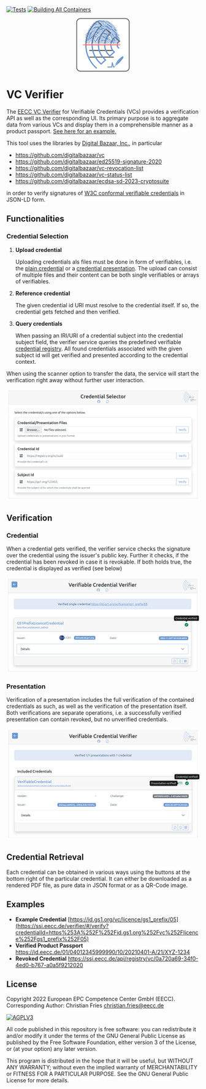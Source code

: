 [![Tests](https://github.com/european-epc-competence-center/vc-verifier/actions/workflows/tests.yml/badge.svg)](https://github.com/european-epc-competence-center/vc-verifier/actions)
[![Building All Containers](https://github.com/european-epc-competence-center/vc-verifier/actions/workflows/build-all.yml/badge.svg)](https://github.com/orgs/european-epc-competence-center/packages?repo_name=vc-verifier)

<div align="center">

  <!-- PROJECT LOGO -->
  <p>
    <a href="https://ssi.eecc.de/verifier">
      <img src="assets/logo.png" alt="EECC VC Verifier" width="140">
    </a>
  </p>

</div>


# VC Verifier

The [EECC VC Verifier](https://ssi.eecc.de/verifier/) for Verifiable Credentials (VCs) provides a verification API as well as the corresponding UI. Its primary purpose is to aggregate data from various VCs and display them in a comprehensible manner as a product passport. [See here for an example.](https://ssi.eecc.de/verifier/#/verify?subjectId=https%3A%2F%2Fid.eecc.de/01/04012345999990/10/20210401-A/21/XYZ-1234)

This tool uses the libraries by [Digital Bazaar, Inc.](https://github.com/digitalbazaar), in particular

- https://github.com/digitalbazaar/vc
- https://github.com/digitalbazaar/ed25519-signature-2020
- https://github.com/digitalbazaar/vc-revocation-list
- https://github.com/digitalbazaar/vc-status-list
- https://github.com/digitalbazaar/ecdsa-sd-2023-cryptosuite

in order to verify signatures of [W3C conformal verifiable credentials](https://www.w3.org/TR/vc-data-model/) in JSON-LD form.


## Functionalities

### Credential Selection


1. **Upload credential**

    Uploading credentials als files must be done in form of verifiables, i.e. the [plain credential](https://www.w3.org/TR/vc-data-model/#credentials) or a [credential presentation](https://www.w3.org/TR/vc-data-model/#presentations). The upload can consist of multiple files and their content can be both single verifiables or arrays of verifiables.

2. **Reference credential**

    The given credential id URI must resolve to the credential itself. If so, the credential gets fetched and then verified.

3. **Query credentials**
   
    When passing an IRI/URI of a credential subject into the credential subject field, the verifier service queries the predefined verifiable [credential registry](https://w3c.github.io/did-spec-registries/#credentialregistry). All found credentials associated with the given subject id will get verified and presented according to the credential context.  
    

When using the scanner option to transfer the data, the service will start the verification right away without further user interaction.

![Select view](assets/select.png)

## Verification


### Credential

When a credential gets verified, the verifier service checks the signature over the credential using the issuer's public key. Further it checks, if the credential has been revoked in case it is revokable. If both holds true, the credential is displayed as verified (see below)

![Select view](assets/credential.png)

### Presentation

Verification of a presentation includes the full verification of the contained credentials as such, as well as the verification of the presentation itself. Both verifications are separate operations, i.e. a successfully verified presentation can contain revoked, but no unverified credentials.

![Select view](assets/presentation.png)

## Credential Retrieval

Each credential can be obtained in various ways using the buttons at the bottom right of the particular credential. It can either be downloaded as a rendered PDF file, as pure data in JSON format or as a QR-Code image.

## Examples

- **Example Credential** [https://id.gs1.org/vc/licence/gs1_prefix/05](https://ssi.eecc.de/verifier/#/verify?credentialId=https%253A%252F%252Fid.gs1.org%252Fvc%252Flicence%252Fgs1_prefix%252F05)
- **Verified Product Passport** https://id.eecc.de/01/04012345999990/10/20210401-A/21/XYZ-1234
- **Revoked Credential** https://ssi.eecc.de/api/registry/vc/0a720a69-34f0-4ed0-b767-a0a5f9212020


## License

Copyright 2022 European EPC Competence Center GmbH (EECC). Corresponding Author: Christian Fries <christian.fries@eecc.de>

<a href="https://www.gnu.org/licenses/agpl-3.0.html">
<img alt="AGPLV3" style="border-width:0" src="https://www.gnu.org/graphics/agplv3-with-text-162x68.png" /><br />
</a>

All code published in this repository is free software: you can redistribute it and/or modify it under the terms of the
GNU General Public License as published by the Free Software Foundation, either version 3 of the License, or
(at your option) any later version.
</a>

This program is distributed in the hope that it will be useful, but WITHOUT ANY WARRANTY; without even the implied
warranty of MERCHANTABILITY or FITNESS FOR A PARTICULAR PURPOSE. See the GNU General Public License for more details.
